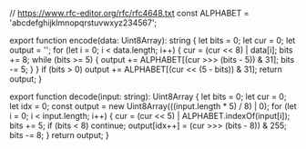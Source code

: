 // https://www.rfc-editor.org/rfc/rfc4648.txt
const ALPHABET = 'abcdefghijklmnopqrstuvwxyz234567';

export function encode(data: Uint8Array): string {
  let bits = 0;
  let cur = 0;
  let output = '';
  for (let i = 0; i < data.length; i++) {
    cur = (cur << 8) | data[i];
    bits += 8;
    while (bits >= 5) {
      output += ALPHABET[(cur >>> (bits - 5)) & 31];
      bits -= 5;
    }
  }
  if (bits > 0) output += ALPHABET[(cur << (5 - bits)) & 31];
  return output;
}

export function decode(input: string): Uint8Array {
  let bits = 0;
  let cur = 0;
  let idx = 0;
  const output = new Uint8Array(((input.length * 5) / 8) | 0);
  for (let i = 0; i < input.length; i++) {
    cur = (cur << 5) | ALPHABET.indexOf(input[i]);
    bits += 5;
    if (bits < 8) continue;
    output[idx++] = (cur >>> (bits - 8)) & 255;
    bits -= 8;
  }
  return output;
}
